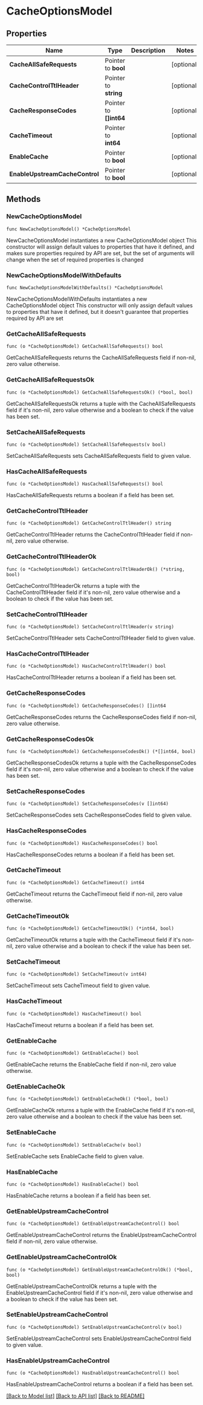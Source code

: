 # CacheOptionsModel

## Properties

Name | Type | Description | Notes
------------ | ------------- | ------------- | -------------
**CacheAllSafeRequests** | Pointer to **bool** |  | [optional] 
**CacheControlTtlHeader** | Pointer to **string** |  | [optional] 
**CacheResponseCodes** | Pointer to **[]int64** |  | [optional] 
**CacheTimeout** | Pointer to **int64** |  | [optional] 
**EnableCache** | Pointer to **bool** |  | [optional] 
**EnableUpstreamCacheControl** | Pointer to **bool** |  | [optional] 

## Methods

### NewCacheOptionsModel

`func NewCacheOptionsModel() *CacheOptionsModel`

NewCacheOptionsModel instantiates a new CacheOptionsModel object
This constructor will assign default values to properties that have it defined,
and makes sure properties required by API are set, but the set of arguments
will change when the set of required properties is changed

### NewCacheOptionsModelWithDefaults

`func NewCacheOptionsModelWithDefaults() *CacheOptionsModel`

NewCacheOptionsModelWithDefaults instantiates a new CacheOptionsModel object
This constructor will only assign default values to properties that have it defined,
but it doesn't guarantee that properties required by API are set

### GetCacheAllSafeRequests

`func (o *CacheOptionsModel) GetCacheAllSafeRequests() bool`

GetCacheAllSafeRequests returns the CacheAllSafeRequests field if non-nil, zero value otherwise.

### GetCacheAllSafeRequestsOk

`func (o *CacheOptionsModel) GetCacheAllSafeRequestsOk() (*bool, bool)`

GetCacheAllSafeRequestsOk returns a tuple with the CacheAllSafeRequests field if it's non-nil, zero value otherwise
and a boolean to check if the value has been set.

### SetCacheAllSafeRequests

`func (o *CacheOptionsModel) SetCacheAllSafeRequests(v bool)`

SetCacheAllSafeRequests sets CacheAllSafeRequests field to given value.

### HasCacheAllSafeRequests

`func (o *CacheOptionsModel) HasCacheAllSafeRequests() bool`

HasCacheAllSafeRequests returns a boolean if a field has been set.

### GetCacheControlTtlHeader

`func (o *CacheOptionsModel) GetCacheControlTtlHeader() string`

GetCacheControlTtlHeader returns the CacheControlTtlHeader field if non-nil, zero value otherwise.

### GetCacheControlTtlHeaderOk

`func (o *CacheOptionsModel) GetCacheControlTtlHeaderOk() (*string, bool)`

GetCacheControlTtlHeaderOk returns a tuple with the CacheControlTtlHeader field if it's non-nil, zero value otherwise
and a boolean to check if the value has been set.

### SetCacheControlTtlHeader

`func (o *CacheOptionsModel) SetCacheControlTtlHeader(v string)`

SetCacheControlTtlHeader sets CacheControlTtlHeader field to given value.

### HasCacheControlTtlHeader

`func (o *CacheOptionsModel) HasCacheControlTtlHeader() bool`

HasCacheControlTtlHeader returns a boolean if a field has been set.

### GetCacheResponseCodes

`func (o *CacheOptionsModel) GetCacheResponseCodes() []int64`

GetCacheResponseCodes returns the CacheResponseCodes field if non-nil, zero value otherwise.

### GetCacheResponseCodesOk

`func (o *CacheOptionsModel) GetCacheResponseCodesOk() (*[]int64, bool)`

GetCacheResponseCodesOk returns a tuple with the CacheResponseCodes field if it's non-nil, zero value otherwise
and a boolean to check if the value has been set.

### SetCacheResponseCodes

`func (o *CacheOptionsModel) SetCacheResponseCodes(v []int64)`

SetCacheResponseCodes sets CacheResponseCodes field to given value.

### HasCacheResponseCodes

`func (o *CacheOptionsModel) HasCacheResponseCodes() bool`

HasCacheResponseCodes returns a boolean if a field has been set.

### GetCacheTimeout

`func (o *CacheOptionsModel) GetCacheTimeout() int64`

GetCacheTimeout returns the CacheTimeout field if non-nil, zero value otherwise.

### GetCacheTimeoutOk

`func (o *CacheOptionsModel) GetCacheTimeoutOk() (*int64, bool)`

GetCacheTimeoutOk returns a tuple with the CacheTimeout field if it's non-nil, zero value otherwise
and a boolean to check if the value has been set.

### SetCacheTimeout

`func (o *CacheOptionsModel) SetCacheTimeout(v int64)`

SetCacheTimeout sets CacheTimeout field to given value.

### HasCacheTimeout

`func (o *CacheOptionsModel) HasCacheTimeout() bool`

HasCacheTimeout returns a boolean if a field has been set.

### GetEnableCache

`func (o *CacheOptionsModel) GetEnableCache() bool`

GetEnableCache returns the EnableCache field if non-nil, zero value otherwise.

### GetEnableCacheOk

`func (o *CacheOptionsModel) GetEnableCacheOk() (*bool, bool)`

GetEnableCacheOk returns a tuple with the EnableCache field if it's non-nil, zero value otherwise
and a boolean to check if the value has been set.

### SetEnableCache

`func (o *CacheOptionsModel) SetEnableCache(v bool)`

SetEnableCache sets EnableCache field to given value.

### HasEnableCache

`func (o *CacheOptionsModel) HasEnableCache() bool`

HasEnableCache returns a boolean if a field has been set.

### GetEnableUpstreamCacheControl

`func (o *CacheOptionsModel) GetEnableUpstreamCacheControl() bool`

GetEnableUpstreamCacheControl returns the EnableUpstreamCacheControl field if non-nil, zero value otherwise.

### GetEnableUpstreamCacheControlOk

`func (o *CacheOptionsModel) GetEnableUpstreamCacheControlOk() (*bool, bool)`

GetEnableUpstreamCacheControlOk returns a tuple with the EnableUpstreamCacheControl field if it's non-nil, zero value otherwise
and a boolean to check if the value has been set.

### SetEnableUpstreamCacheControl

`func (o *CacheOptionsModel) SetEnableUpstreamCacheControl(v bool)`

SetEnableUpstreamCacheControl sets EnableUpstreamCacheControl field to given value.

### HasEnableUpstreamCacheControl

`func (o *CacheOptionsModel) HasEnableUpstreamCacheControl() bool`

HasEnableUpstreamCacheControl returns a boolean if a field has been set.


[[Back to Model list]](../README.md#documentation-for-models) [[Back to API list]](../README.md#documentation-for-api-endpoints) [[Back to README]](../README.md)


